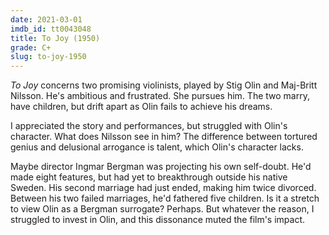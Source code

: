 ```yaml
---
date: 2021-03-01
imdb_id: tt0043048
title: To Joy (1950)
grade: C+
slug: to-joy-1950
---
```


_To Joy_ concerns two promising violinists, played by Stig Olin and Maj-Britt Nilsson. He's ambitious and frustrated. She pursues him. The two marry, have children, but drift apart as Olin fails to achieve his dreams.

<!-- end -->

I appreciated the story and performances, but struggled with Olin's character. What does Nilsson see in him? The difference between tortured genius and delusional arrogance is talent, which Olin's character lacks.

Maybe director Ingmar Bergman was projecting his own self-doubt. He'd made eight features, but had yet to breakthrough outside his native Sweden. His second marriage had just ended, making him twice divorced. Between his two failed marriages, he'd fathered five children. Is it a stretch to view Olin as a Bergman surrogate? Perhaps. But whatever the reason, I struggled to invest in Olin, and this dissonance muted the film's impact.